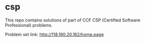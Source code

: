 # csp

This repo contains solutions of part of CCF CSP (Certified Software Professional) problems.

Problem set link: http://118.190.20.162/home.page
